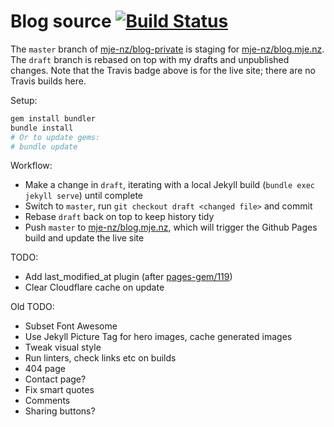 # Blog source [![Build Status](https://travis-ci.org/mje-nz/blog.mje.nz.svg?branch=master)](https://travis-ci.org/mje-nz/blog.mje.nz)

The `master` branch of [mje-nz/blog-private](https://github.com/mje-nz/blog-private) is staging for [mje-nz/blog.mje.nz](https://github.com/mje-nz/blog.mje.nz).
The `draft` branch is rebased on top with my drafts and unpublished changes.
Note that the Travis badge above is for the live site; there are no Travis builds here.

Setup:
```bash
gem install bundler
bundle install
# Or to update gems:
# bundle update
```

Workflow:

* Make a change in `draft`, iterating with a local Jekyll build (`bundle exec jekyll serve`) until complete
* Switch to `master`, run `git checkout draft <changed file>` and commit
* Rebase `draft` back on top to keep history tidy
* Push `master` to [mje-nz/blog.mje.nz](https://github.com/mje-nz/blog.mje.nz), which will trigger the Github Pages build and update the live site

TODO:
* Add last_modified_at plugin (after [pages-gem/119](https://github.com/github/pages-gem/pull/119))
* Clear Cloudflare cache on update

Old TODO:
* Subset Font Awesome
* Use Jekyll Picture Tag for hero images, cache generated images
* Tweak visual style
* Run linters, check links etc on builds
* 404 page
* Contact page?
* Fix smart quotes
* Comments
* Sharing buttons?
